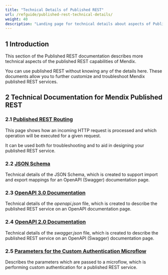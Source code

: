 ```yaml
---
title: "Technical Details of Published REST"
url: /refguide/published-rest-technical-details/
weight: 40
description: "Landing page for technical details about aspects of Published REST"
---
```


## 1 Introduction

This section of the Published REST documentation describes more technical aspects of the published REST capabilities of Mendix.

You can use published REST without knowing any of the details here. These documents allow you to further customize and troubleshoot Mendix published REST services.

## 2 Technical Documentation for Mendix Published REST

### 2.1 [Published REST Routing](/refguide/published-rest-routing/)

This page shows how an incoming HTTP request is processed and which operation will be executed for a given request.

It can be used both for troubleshooting and to aid in designing your published REST service.

### 2.2 [JSON Schema](/refguide/published-rest-service-json-schema/)

Technical details of the JSON Schema, which is created to support import and export mappings for an OpenAPI (Swagger) documentation page.

### 2.3 [OpenAPI 3.0 Documentation](/refguide/open-api/)

Technical details of the *openapi.json* file, which is created to describe the published REST service on an OpenAPI documentation page.

### 2.4 [OpenAPI 2.0 Documentation](/refguide/open-api-2/)

Technical details of the *swagger.json* file, which is created to describe the published REST service on an OpenAPI (Swagger) documentation page.

### 2.5 [Parameters for the Custom Authentication Microflow](/refguide/published-rest-authentication-parameter/)

Describes the parameters which are passed to a microflow, which is performing custom authentication for a published REST service.
